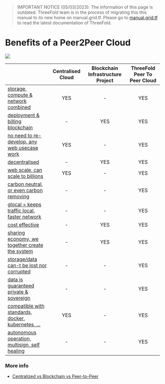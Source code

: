 > IMPORTANT NOTICE (05/03/2023): 
The information of this page is outdated. ThreeFold team is in the process of migrating this this manual to its new home on manual.grid.tf. Please go to [manual.grid.tf](https://manual.grid.tf/) to read the latest documentation of ThreeFold.

# Benefits of a Peer2Peer Cloud

![](img/cloud_.png)


|                                                                  | Centralised Cloud | Blockchain Infrastructure Project | ThreeFold Peer To Peer Cloud |
| ---------------------------------------------------------------- | :---------------: | :-------------------------------: | :--------------------------: |
| [storage, compute & network combined](storage_compute_network)   |        YES        |                 -                 |             YES              |
| [deployment & billing blockchain](blockchain_deploy)             |         -         |                YES                |             YES              |
| [no need to re-develop, any web usecase work](no_redevelop)      |        YES        |                 -                 |             YES              |
| [decentralised](decentralised)                                   |         -         |                YES                |             YES              |
| [web scale, can scale to billions](webscale)                     |        YES        |                 -                 |             YES              |
| [carbon neutral, or even carbon removing](carbon_remove)         |         -         |                 -                 |             YES              |
| [glocal = keeps traffic local, faster network](glocal)           |         -         |                 -                 |             YES              |
| [cost effective](cost_effective)                                 |         -         |                YES                |             YES              |
| [sharing economy, we together create the system](sharing_eco)    |         -         |                YES                |             YES              |
| [storage/data can-t be lost nor corrupted](data_safety)          |         -         |                 -                 |             YES              |
| [data is guaranteed private & sovereign](data_privacy)           |         -         |                 -                 |             YES              |
| [compatible with standards, docker, kubernetes, ...](compatible) |        YES        |                 -                 |             YES              |
| [autonomous operation, multisign, self healing](autonomous_ops)  |         -         |                 -                 |             YES              |


### More info

- [Centralized vs Blockchain vs Peer-to-Peer](compare_p2pcloud)

